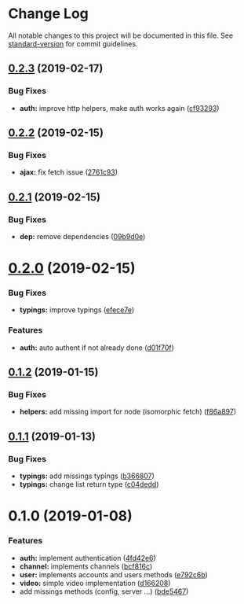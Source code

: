 # Change Log

All notable changes to this project will be documented in this file. See [standard-version](https://github.com/conventional-changelog/standard-version) for commit guidelines.

<a name="0.2.3"></a>

## [0.2.3](https://github.com/charjac/peertube-client/compare/v0.2.2...v0.2.3) (2019-02-17)

### Bug Fixes

- **auth:** improve http helpers, make auth works again ([cf93293](https://github.com/charjac/peertube-client/commit/cf93293))

<a name="0.2.2"></a>

## [0.2.2](https://github.com/charjac/peertube-client/compare/v0.2.1...v0.2.2) (2019-02-15)

### Bug Fixes

- **ajax:** fix fetch issue ([2761c93](https://github.com/charjac/peertube-client/commit/2761c93))

<a name="0.2.1"></a>

## [0.2.1](https://github.com/charjac/peertube-client/compare/v0.2.0...v0.2.1) (2019-02-15)

### Bug Fixes

- **dep:** remove dependencies ([09b9d0e](https://github.com/charjac/peertube-client/commit/09b9d0e))

<a name="0.2.0"></a>

# [0.2.0](https://github.com/charjac/peertube-client/compare/v0.1.2...v0.2.0) (2019-02-15)

### Bug Fixes

- **typings:** improve typings ([efece7e](https://github.com/charjac/peertube-client/commit/efece7e))

### Features

- **auth:** auto authent if not already done ([d01f70f](https://github.com/charjac/peertube-client/commit/d01f70f))

<a name="0.1.2"></a>

## [0.1.2](https://github.com/charjac/peertube-client/compare/v0.1.1...v0.1.2) (2019-01-15)

### Bug Fixes

- **helpers:** add missing import for node (isomorphic fetch) ([f86a897](https://github.com/charjac/peertube-client/commit/f86a897))

<a name="0.1.1"></a>

## [0.1.1](https://github.com/charjac/peertube-client/compare/v0.1.0...v0.1.1) (2019-01-13)

### Bug Fixes

- **typings:** add missings typings ([b366807](https://github.com/charjac/peertube-client/commit/b366807))
- **typings:** change list return type ([c04dedd](https://github.com/charjac/peertube-client/commit/c04dedd))

<a name="0.1.0"></a>

# 0.1.0 (2019-01-08)

### Features

- **auth:** implement authentication ([4fd42e6](https://github.com/charjac/peertube-client/commit/4fd42e6))
- **channel:** implements channels ([bcf816c](https://github.com/charjac/peertube-client/commit/bcf816c))
- **user:** implements accounts and users methods ([e792c6b](https://github.com/charjac/peertube-client/commit/e792c6b))
- **video:** simple video implementation ([d166208](https://github.com/charjac/peertube-client/commit/d166208))
- add missings methods (config, server ...) ([bde5467](https://github.com/charjac/peertube-client/commit/bde5467))

